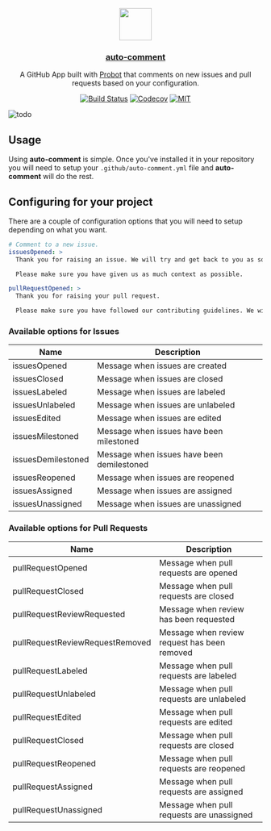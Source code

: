 <p align="center">
  <img src="https://avatars3.githubusercontent.com/in/14394?s=88&amp;v=4" width="64">
  <h3 align="center"><a href="https://github.com/marketplace/auto-comment">auto-comment</a></h3>
  <p align="center">A GitHub App built with <a href="https://github.com/probot/probot">Probot</a> that comments on new issues and pull requests based on your configuration.<p>
  <p align="center"><a href="https://travis-ci.org/boyney123/auto-comment"><img src="https://img.shields.io/travis/boyney123/auto-comment/master.svg" alt="Build Status"></a>
    <a href="https://codecov.io/gh/boyney123/auto-comment/"><img src="https://img.shields.io/codecov/c/github/boyney123/auto-comment.svg" alt="Codecov"></a>
    <a href="https://opensource.org/licenses/MIT"><img src="https://img.shields.io/badge/License-MIT-yellow.svg" alt="MIT"></a>
 
  </p>
</p>

![todo](./example.png)

## Usage

Using **auto-comment** is simple. Once you've installed it in your repository you will need to setup your `.github/auto-comment.yml` file and **auto-comment** will do the rest.

## Configuring for your project

There are a couple of configuration options that you will need to setup depending on what you want.

```yml
# Comment to a new issue.
issuesOpened: >
  Thank you for raising an issue. We will try and get back to you as soon as possible.

  Please make sure you have given us as much context as possible.

pullRequestOpened: >
  Thank you for raising your pull request.

  Please make sure you have followed our contributing guidelines. We will review it as soon as possible.
```

### Available options for Issues

| Name               | Description                                    |
| ------------------ | ---------------------------------------------- |
| issuesOpened       | Message when issues are created                |
| issuesClosed       | Message when issues are closed                 |
| issuesLabeled      | Message when issues are labeled                |
| issuesUnlabeled    | Message when issues are unlabeled              |
| issuesEdited       | Message when issues are edited                 |
| issuesMilestoned   | Message when issues have been milestoned       |
| issuesDemilestoned | Message when issues have been demilestoned     |
| issuesReopened     | Message when issues are reopened               |
| issuesAssigned     | Message when issues are assigned               |
| issuesUnassigned   | Message when issues are unassigned             |

### Available options for Pull Requests

| Name                            | Description                                                    |
| ------------------------------- | -------------------------------------------------------------- |
| pullRequestOpened               | Message when pull requests are opened                          |
| pullRequestClosed               | Message when pull requests are closed                          |
| pullRequestReviewRequested      | Message when review has been requested                         |
| pullRequestReviewRequestRemoved | Message when review request has been removed                   |
| pullRequestLabeled              | Message when pull requests are labeled                         |
| pullRequestUnlabeled            | Message when pull requests are unlabeled                       |
| pullRequestEdited               | Message when pull requests are edited                          |
| pullRequestClosed               | Message when pull requests are closed                          |
| pullRequestReopened             | Message when pull requests are reopened                        |
| pullRequestAssigned             | Message when pull requests are assigned                        |
| pullRequestUnassigned           | Message when pull requests are unassigned                      |
